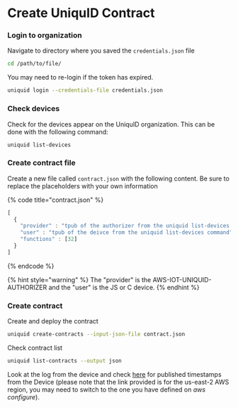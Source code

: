 # Create UniquID Contract

### Login to organization

Navigate to directory where you saved the `credentials.json` file

```bash
cd /path/to/file/
```

You may need to re-login if the token has expired. 

```bash
uniquid login --credentials-file credentials.json
```

### Check devices

Check for the devices appear on the UniquID organization. This can be done with the following command:

```bash
uniquid list-devices
```

### Create contract file

Create a new file called `contract.json` with the following content. Be sure to replace the placeholders with your own information

{% code title="contract.json" %}
```javascript
[
  {
    "provider" : "tpub of the authorizer from the uniquid list-devices command",
    "user" : "tpub of the deivce from the uniquid list-devices command",
    "functions" : [32]
  }
]
```
{% endcode %}

{% hint style="warning" %}
The "provider" is the AWS-IOT-UNIQUID-AUTHORIZER and the "user" is the JS or C device.
{% endhint %}

### Create contract

Create and deploy the contract

```bash
uniquid create-contracts --input-json-file contract.json
```

Check contract list

```bash
uniquid list-contracts --output json
```

Look at the log from the device and check [here](https://us-east-2.console.aws.amazon.com/iot/home?region=us-east-2#/test) for published timestamps from the Device \(please note that the link provided is for the us-east-2 AWS region, you may need to switch to the one you have defined on _aws configure_\).

